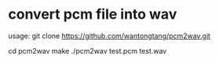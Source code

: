 # convert pcm file into wav
usage:
  git clone https://github.com/wantongtang/pcm2wav.git
 
  cd pcm2wav
  make
  ./pcm2wav test.pcm test.wav


